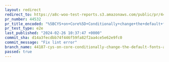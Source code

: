 ```yaml
---
layout: redirect
redirect_to: https://a8c-woo-test-reports.s3.amazonaws.com/public/pr/44532/e2e/index.html
pr_number: 44532
pr_title_encoded: "%5BCYS+on+Core%5D+Conditionally+change+the+default+fonts+available+based+on+user+consent"
pr_test_type: e2e
last_published: "2024-02-26 10:37:47 +0000"
commit_sha: d14a3fecdbb74f446f59fa82f2aa4ce5e62e9fc0
commit_message: "Fix lint error"
branch_name: 44187-cys-on-core-conditionally-change-the-default-fonts-available-based-on-user-consent
passed: true
---
```

